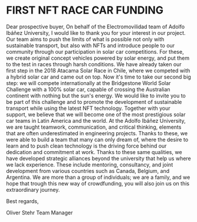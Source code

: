 # FIRST NFT RACE CAR FUNDING


Dear prospective buyer,
On behalf of the Electromovilidad team of Adolfo Ibáñez University, I would like to thank you for your interest in our project. Our team aims to push the limits of what is possible not only with sustainable transport, but also with NFTs and introduce people to our community through our participation in solar car competitions. For these, we create original concept vehicles powered by solar energy, and put them to the test in races through harsh conditions.
We have already taken our first step in the 2018 Atacama Solar Race in Chile, where we competed with a hybrid solar car and came out on top. Now it's time to take our second big step: we will compete internationally at the Bridgestone World Solar Challenge with a 100% solar car, capable of crossing the Australian continent with nothing but the sun's energy.
We would like to invite you to be part of this challenge and to promote the development of sustainable transport while using the latest NFT technology. Together with your support, we believe that we will become one of the most prestigious solar car teams in Latin America and the world. At the Adolfo Ibáñez University, we are taught teamwork, communication, and critical thinking, elements that are often underestimated in engineering projects. Thanks to these, we were able to build a team that many can only dream of, where the desire to learn and to push clean technology is the driving force behind our dedication and commitment at work. Thanks to these same qualities, we have developed strategic alliances beyond the university that help us where we lack experience. These include mentoring, consultancy, and joint development from various countries such as Canada, Belgium, and Argentina. We are more than a group of individuals; we are a family, and we hope that trough this new way of crowdfunding, you will also join us on this extraordinary journey.

Best regards,

Oliver Stehr
Team Manager
